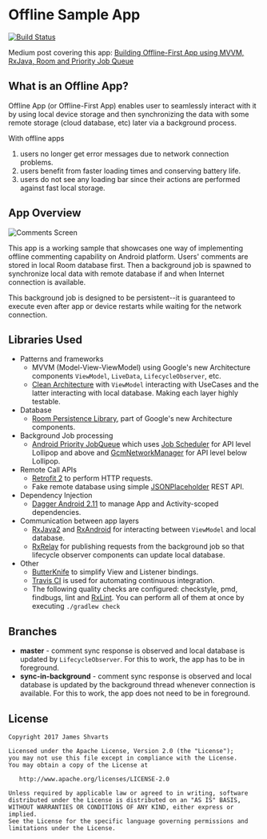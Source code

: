 # Offline Sample App 

[![Build Status](https://travis-ci.org/jshvarts/OfflineSampleApp.svg?branch=master)](https://travis-ci.org/jshvarts/OfflineSampleApp)

Medium post covering this app: [Building Offline-First App using MVVM, RxJava, Room and Priority Job Queue](https://proandroiddev.com/offline-apps-its-easier-than-you-think-9ff97701a73f) 

## What is an Offline App?

Offline App (or Offline-First App) enables user to seamlessly interact with it by using local device storage and then synchronizing the data with some remote storage (cloud database, etc) later via a background process.

With offline apps
1) users no longer get error messages due to network connection problems.
2) users benefit from faster loading times and conserving battery life.
3) users do not see any loading bar since their actions are performed against fast local storage.

## App Overview

![Comments Screen](images/comments.png?raw=true)

This app is a working sample that showcases one way of implementing offline commenting capability on Android platform. Users' comments are stored in local Room database first. Then a background job is spawned to synchronize local data with remote database if and when Internet connection is available. 

This background job is designed to be persistent--it is guaranteed to execute even after app or device restarts while waiting for the network connection.

## Libraries Used

* Patterns and frameworks
	* MVVM (Model-View-ViewModel) using Google's new Architecture components `ViewModel`, `LiveData`, `LifecycleObserver`, etc.
	* [Clean Architecture](https://8thlight.com/blog/uncle-bob/2012/08/13/the-clean-architecture.html) with `ViewModel` interacting with UseCases and the latter interacting with local database. Making each layer highly testable.
* Database
	* [Room Persistence Library](https://developer.android.com/topic/libraries/architecture/room.html), part of Google's new Architecture components.
* Background Job processing
	* [Android Priority JobQueue](https://github.com/yigit/android-priority-jobqueue) which uses [Job Scheduler](https://developer.android.com/reference/android/app/job/JobScheduler.html) for API level Lollipop and above and [GcmNetworkManager](https://developers.google.com/android/reference/com/google/android/gms/gcm/GcmNetworkManager) for API level below Lollipop.
* Remote Call APIs
	* [Retrofit 2](http://square.github.io/retrofit/) to perform HTTP requests.
	* Fake remote database using simple [JSONPlaceholder](https://jsonplaceholder.typicode.com) REST API.
* Dependency Injection
    * [Dagger Android 2.11](https://github.com/google/dagger/releases/tag/dagger-2.11) to manage App and Activity-scoped dependencies.
* Communication between app layers
    * [RxJava2](https://github.com/ReactiveX/RxJava) and [RxAndroid](https://github.com/ReactiveX/RxAndroid) for interacting between `ViewModel` and local database. 
    * [RxRelay](https://github.com/JakeWharton/RxRelay) for publishing requests from the background job so that lifecycle observer components can update local database. 
* Other
    * [ButterKnife](http://jakewharton.github.io/butterknife/) to simplify View and Listener bindings.
    * [Travis CI](https://travis-ci.org/) is used for automating continuous integration.
    * The following quality checks are configured: checkstyle, pmd, findbugs, lint and [RxLint](http://bitbucket.org/littlerobots/rxlint). You can perform all of them at once by executing `./gradlew check`

## Branches
* **master** - comment sync response is observed and local database is updated by `LifecycleObserver`. For this to work, the app has to be in foreground.
* **sync-in-background** - comment sync response is observed and local database is updated by the background thread whenever connection is available. For this to work, the app does not need to be in foreground.

## License

    Copyright 2017 James Shvarts

    Licensed under the Apache License, Version 2.0 (the "License");
    you may not use this file except in compliance with the License.
    You may obtain a copy of the License at

       http://www.apache.org/licenses/LICENSE-2.0

    Unless required by applicable law or agreed to in writing, software
    distributed under the License is distributed on an "AS IS" BASIS,
    WITHOUT WARRANTIES OR CONDITIONS OF ANY KIND, either express or implied.
    See the License for the specific language governing permissions and
    limitations under the License.

